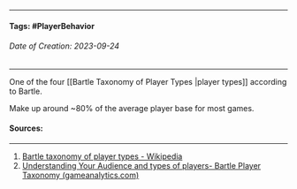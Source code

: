 __________________________________________________________________________
#### **Tags:** #PlayerBehavior 
###### *Date of Creation: 2023-09-24*
__________________________________________________________________________
One of the four [[Bartle Taxonomy of Player Types |player types]] according to Bartle. 

Make up around ~80% of the average player base for most games.

#### Sources:
__________________________________________________________________________
1. [Bartle taxonomy of player types - Wikipedia](https://en.wikipedia.org/wiki/Bartle_taxonomy_of_player_types)
2. [Understanding Your Audience and types of players- Bartle Player Taxonomy (gameanalytics.com)](https://gameanalytics.com/blog/understanding-your-audience-bartle-player-taxonomy/)